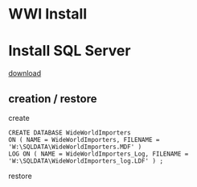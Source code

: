 
# WWI Install 

# Install SQL Server 

[download](https://learn.microsoft.com/en-us/sql/samples/wide-world-importers-oltp-install-configure?view=sql-server-ver16)


## creation / restore 

create

```
CREATE DATABASE WideWorldImporters
ON ( NAME = WideWorldImporters, FILENAME = 'W:\SQLDATA\WideWorldImporters.MDF' )
LOG ON ( NAME = WideWorldImporters_Log, FILENAME = 'W:\SQLDATA\WideWorldImporters_log.LDF' ) ;

```

restore 

```

```